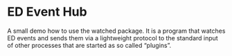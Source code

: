 # ED Event Hub

A small demo how to use the watched package. It is a program that watches
ED events and sends them via a lightweight protocol to the standard input
of other processes that are started as so called “plugins”.
